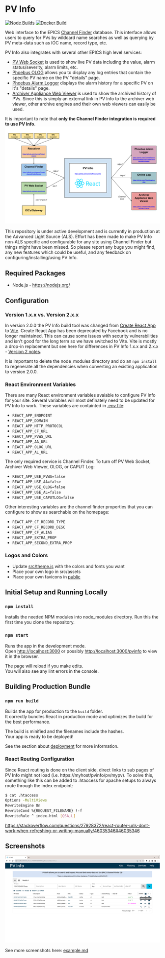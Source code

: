 # PV Info

[![Node Builds](https://github.com/ChannelFinder/pvinfo/workflows/Node.js%20CI/badge.svg)](https://github.com/ChannelFinder/pvinfo/actions/workflows/node.js.yml)
[![Docker Build](https://github.com/ChannelFinder/pvinfo/workflows/Docker%20Image%20CI/badge.svg)](https://github.com/ChannelFinder/pvinfo/actions/workflows/docker-image.yml)

Web interface to the EPICS [Channel Finder](https://github.com/ChannelFinder/ChannelFinderService) database. This interface allows users to query for PVs by wildcard name searches as well as querying by PV meta-data such as IOC name, record type, etc.

PV Info also integrates with several other EPICS high level services:
- [PV Web Socket](https://github.com/ornl-epics/pvws) is used to show live PV data including the value, alarm status/severity, alarm limits, etc.
- [Phoebus OLOG](https://github.com/Olog/phoebus-olog) allows you to display any log entries that contain the specific PV name on the PV "details" page.
- [Phoebus Alarm Logger](https://github.com/ControlSystemStudio/phoebus/tree/master/services/alarm-logger) displays the alarm history for a specific PV on it's "details" page.
- [Archiver Appliance Web Viewer](https://github.com/slacmshankar/epicsarchiverap) is used to show the archived history of PVs. Since this is simply an external link in PV Info to the archiver web viewer, other archive engines and their own web viewers can easily be used.

It is important to note that **only the Channel Finder integration is required to use PV Info**.
![PV Info Arch](docs/arch.svg?raw=true "PV Info Arch")

This repository is under active development and is currently in production at the Advanced Light Source (ALS). Effort has been made to make PV Info non-ALS specific and configurable for any site using Channel Finder but things might have been missed. So please report any bugs you might find, any new features which could be useful, and any feedback on configuring/installing/using PV Info.

## Required Packages

- Node.js - https://nodejs.org/

## Configuration

### Version 1.x.x vs. Version 2.x.x

In version 2.0.0 the PV Info build tool was changed from [Create React App](https://github.com/facebook/create-react-app) to [Vite](https://github.com/vitejs/vite). Create React App has been deprecated by Facebook and is no longer maintained. This can cause some issues with security vulnerabilities and isn't good for the long term so we have switched to Vite. Vite is mostly a drop-in replacement but see here for differences in PV Info 1.x.x and 2.x.x - [Version 2 notes](docs/v2-migration.md).

It is important to delete the node_modules directory and do an `npm install` to regenerate all the dependencies when converting an existing application to version 2.0.0.

### React Environment Variables

There are many React environment variables avaiable to configure PV Info for your site. Several variables will most definately need to be updated for PV Info to work. These variables are containted in [.env file](.env):

- `REACT_APP_ENDPOINT`
- `REACT_APP_DOMAIN`
- `REACT_APP_HTTP_PROTOCOL`
- `REACT_APP_CF_URL`
- `REACT_APP_PVWS_URL`
- `REACT_APP_AA_URL`
- `REACT_APP_OLOG_URL`
- `REACT_APP_AL_URL`

The only required service is Channel Finder. To turn off PV Web Socket, Archiver Web Viewer, OLOG, or CAPUT Log:
- `REACT_APP_USE_PVWS=false`
- `REACT_APP_USE_AA=false`
- `REACT_APP_USE_OLOG=false`
- `REACT_APP_USE_AL=false`
- `REACT_APP_USE_CAPUTLOG=false`

Other interesting variables are the channel finder properties that you can configure to show as searchable on the homepage:
- `REACT_APP_CF_RECORD_TYPE`
- `REACT_APP_CF_RECORD_DESC`
- `REACT_APP_CF_ALIAS`
- `REACT_APP_EXTRA_PROP`
- `REACT_APP_SECOND_EXTRA_PROP`

### Logos and Colors

- Update [src/theme.js](src/theme.js) with the colors and fonts you want
- Place your own logo in src/assets
- Place your own favicons in [public](public)


## Initial Setup and Running Locally

### `npm install`

Installs the needed NPM modules into node_modules directory. Run this the first time you clone the repository.

### `npm start`

Runs the app in the development mode.\
Open [http://localhost:3000](http://localhost:3000) or possibly [http://localhost:3000/pvinfo](http://localhost:3000/pvinfo) to view it in the browser.

The page will reload if you make edits.\
You will also see any lint errors in the console.


## Building Production Bundle

### ```npm run build```
Builds the app for production to the `build` folder.\
It correctly bundles React in production mode and optimizes the build for the best performance.

The build is minified and the filenames include the hashes.\
Your app is ready to be deployed!

See the section about [deployment](https://vitejs.dev/guide/using-plugins.html) for more information.

### React Routing Configuration

Since React routing is done on the client side, direct links to sub pages of PV Info might not load (i.e. https://myhost/pvinfo/pv/mypv). To solve this, something like this can be added to .htaccess for apache setups to always route through the index endpoint:

```bash
$ cat .htaccess
Options -MultiViews
RewriteEngine On
RewriteCond %{REQUEST_FILENAME} !-f
RewriteRule ^ index.html [QSA,L]
```
https://stackoverflow.com/questions/27928372/react-router-urls-dont-work-when-refreshing-or-writing-manually/46035346#46035346

## Screenshots

![Monitor All](docs/monitor-all.png?raw=true "Monitor All")

See more screenshots here: [example.md](docs/example.md)
